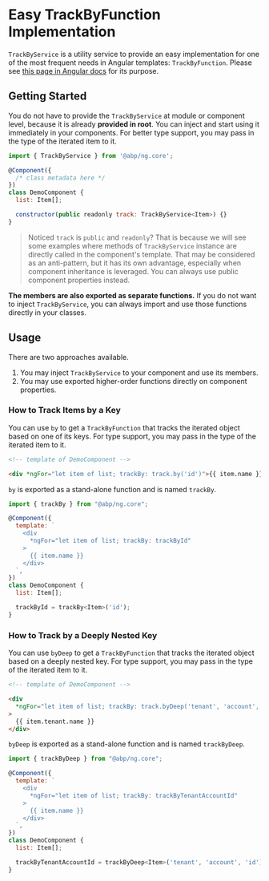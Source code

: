 # Easy TrackByFunction Implementation

`TrackByService` is a utility service to provide an easy implementation for one of the most frequent needs in Angular templates: `TrackByFunction`. Please see [this page in Angular docs](https://angular.io/guide/template-syntax#ngfor-with-trackby) for its purpose.



## Getting Started

You do not have to provide the `TrackByService` at module or component level, because it is already **provided in root**. You can inject and start using it immediately in your components. For better type support, you may pass in the type of the iterated item to it.

```js
import { TrackByService } from '@abp/ng.core';

@Component({
  /* class metadata here */
})
class DemoComponent {
  list: Item[];

  constructor(public readonly track: TrackByService<Item>) {}
}
```



> Noticed `track` is `public` and `readonly`? That is because we will see some examples where methods of `TrackByService` instance are directly called in the component's template. That may be considered as an anti-pattern, but it has its own advantage, especially when component inheritance is leveraged. You can always use public component properties instead.



**The members are also exported as separate functions.** If you do not want to inject `TrackByService`, you can always import and use those functions directly in your classes.



## Usage

There are two approaches available.

1. You may inject `TrackByService` to your component and use its members.
2. You may use exported higher-order functions directly on component properties.



### How to Track Items by a Key

You can use `by` to get a `TrackByFunction` that tracks the iterated object based on one of its keys. For type support, you may pass in the type of the iterated item to it.

```html
<!-- template of DemoComponent -->

<div *ngFor="let item of list; trackBy: track.by('id')">{{ item.name }}</div>
```



`by` is exported as a stand-alone function and is named `trackBy`.

```js
import { trackBy } from "@abp/ng.core";

@Component({
  template: `
    <div
      *ngFor="let item of list; trackBy: trackById"
    >
      {{ item.name }}
    </div>
  `,
})
class DemoComponent {
  list: Item[];

  trackById = trackBy<Item>('id');
}
```



### How to Track by a Deeply Nested Key

You can use `byDeep` to get a `TrackByFunction` that tracks the iterated object based on a deeply nested key. For type support, you may pass in the type of the iterated item to it.

```html
<!-- template of DemoComponent -->

<div
  *ngFor="let item of list; trackBy: track.byDeep('tenant', 'account', 'id')"
>
  {{ item.tenant.name }}
</div>
```



`byDeep` is exported as a stand-alone function and is named `trackByDeep`.

```js
import { trackByDeep } from "@abp/ng.core";

@Component({
  template: `
    <div
      *ngFor="let item of list; trackBy: trackByTenantAccountId"
    >
      {{ item.name }}
    </div>
  `,
})
class DemoComponent {
  list: Item[];

  trackByTenantAccountId = trackByDeep<Item>('tenant', 'account', 'id');
}
```

